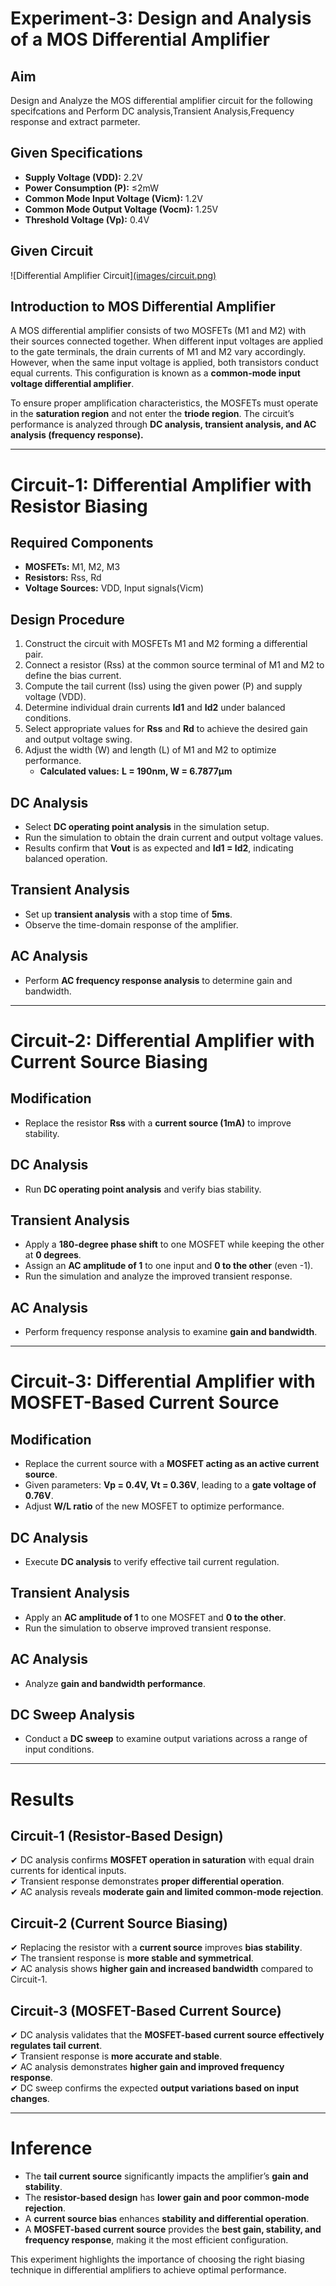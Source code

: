# Experiment-3: Design and Analysis of a MOS Differential Amplifier

## Aim
Design and Analyze the MOS differential amplifier circuit for the following specifcations and Perform DC analysis,Transient Analysis,Frequency response and extract parmeter.

## Given Specifications
- **Supply Voltage (VDD):** 2.2V  
- **Power Consumption (P):** ≤2mW  
- **Common Mode Input Voltage (Vicm):** 1.2V  
- **Common Mode Output Voltage (Vocm):** 1.25V  
- **Threshold Voltage (Vp):** 0.4V

## Given Circuit
![Differential Amplifier Circuit][(images/circuit.png)](https://github.com/Sudarshan-R-Srinivas/Experiment_3/blob/main/circuit.png?raw=true)

## Introduction to MOS Differential Amplifier
A MOS differential amplifier consists of two MOSFETs (M1 and M2) with their sources connected together. When different input voltages are applied to the gate terminals, the drain currents of M1 and M2 vary accordingly. However, when the same input voltage is applied, both transistors conduct equal currents. This configuration is known as a **common-mode input voltage differential amplifier**.

To ensure proper amplification characteristics, the MOSFETs must operate in the **saturation region** and not enter the **triode region**. The circuit’s performance is analyzed through **DC analysis, transient analysis, and AC analysis (frequency response).**

---

# Circuit-1: Differential Amplifier with Resistor Biasing

## Required Components
- **MOSFETs:** M1, M2, M3  
- **Resistors:** Rss, Rd  
- **Voltage Sources:** VDD, Input signals(Vicm)  

## Design Procedure
1. Construct the circuit with MOSFETs M1 and M2 forming a differential pair.
2. Connect a resistor (Rss) at the common source terminal of M1 and M2 to define the bias current.
3. Compute the tail current (Iss) using the given power (P) and supply voltage (VDD).
4. Determine individual drain currents **Id1** and **Id2** under balanced conditions.
5. Select appropriate values for **Rss** and **Rd** to achieve the desired gain and output voltage swing.
6. Adjust the width (W) and length (L) of M1 and M2 to optimize performance.
   - **Calculated values:** **L = 190nm, W = 6.7877µm**

## DC Analysis
- Select **DC operating point analysis** in the simulation setup.
- Run the simulation to obtain the drain current and output voltage values.
- Results confirm that **Vout** is as expected and **Id1 = Id2**, indicating balanced operation.

## Transient Analysis
- Set up **transient analysis** with a stop time of **5ms**.
- Observe the time-domain response of the amplifier.

## AC Analysis
- Perform **AC frequency response analysis** to determine gain and bandwidth.

---

# Circuit-2: Differential Amplifier with Current Source Biasing

## Modification
- Replace the resistor **Rss** with a **current source (1mA)** to improve stability.

## DC Analysis
- Run **DC operating point analysis** and verify bias stability.

## Transient Analysis
- Apply a **180-degree phase shift** to one MOSFET while keeping the other at **0 degrees**.
- Assign an **AC amplitude of 1** to one input and **0 to the other** (even -1).
- Run the simulation and analyze the improved transient response.

## AC Analysis
- Perform frequency response analysis to examine **gain and bandwidth**.

---

# Circuit-3: Differential Amplifier with MOSFET-Based Current Source

## Modification
- Replace the current source with a **MOSFET acting as an active current source**.
- Given parameters: **Vp = 0.4V, Vt = 0.36V**, leading to a **gate voltage of 0.76V**.
- Adjust **W/L ratio** of the new MOSFET to optimize performance.

## DC Analysis
- Execute **DC analysis** to verify effective tail current regulation.

## Transient Analysis
- Apply an **AC amplitude of 1** to one MOSFET and **0 to the other**.
- Run the simulation to observe improved transient response.

## AC Analysis
- Analyze **gain and bandwidth performance**.

## DC Sweep Analysis
- Conduct a **DC sweep** to examine output variations across a range of input conditions.

---

# Results

## Circuit-1 (Resistor-Based Design)
✔ DC analysis confirms **MOSFET operation in saturation** with equal drain currents for identical inputs.  
✔ Transient response demonstrates **proper differential operation**.  
✔ AC analysis reveals **moderate gain and limited common-mode rejection**.  

## Circuit-2 (Current Source Biasing)
✔ Replacing the resistor with a **current source** improves **bias stability**.  
✔ The transient response is **more stable and symmetrical**.  
✔ AC analysis shows **higher gain and increased bandwidth** compared to Circuit-1.  

## Circuit-3 (MOSFET-Based Current Source)
✔ DC analysis validates that the **MOSFET-based current source effectively regulates tail current**.  
✔ Transient response is **more accurate and stable**.  
✔ AC analysis demonstrates **higher gain and improved frequency response**.  
✔ DC sweep confirms the expected **output variations based on input changes**.  

---

# Inference
- The **tail current source** significantly impacts the amplifier’s **gain and stability**.  
- The **resistor-based design** has **lower gain and poor common-mode rejection**.  
- A **current source bias** enhances **stability and differential operation**.  
- A **MOSFET-based current source** provides the **best gain, stability, and frequency response**, making it the most efficient configuration.  

This experiment highlights the importance of choosing the right biasing technique in differential amplifiers to achieve optimal performance.
